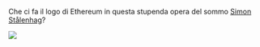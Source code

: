 Che ci fa il logo di Ethereum in questa stupenda opera del sommo [Simon Stålenhag](https://www.salomonssonagency.se/simon-stalenhag)?

![](https://simonstalenhag.se/other/37.jpg)
